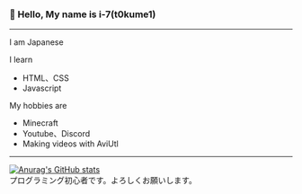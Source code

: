 ### 👋 Hello, My name is i-7(t0kume1)
***
I am Japanese
  
I learn  
 - HTML、CSS  
 - Javascript  
    
My hobbies are  
 - Minecraft  
 - Youtube、Discord
 - Making videos with AviUtl
***
[![Anurag's GitHub stats](https://github-readme-stats.vercel.app/api?username=corei-7&theme=tokyonight&show_icons=true&count_private=true)](https://github.com/anuraghazra/github-readme-stats)  
プログラミング初心者です。よろしくお願いします。
